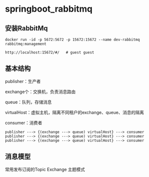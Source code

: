 # springboot_rabbitmq

## 安装RabbitMq

```
docker run -id -p 5672:5672 -p 15672:15672 --name dev-rabbitmq rabbitmq:management

http://localhost:15672/#/   # guest guest
```

## 基本结构

publisher：生产者

exchange个：交换机，负责消息路由

queue：队列，存储消息

virtualHost：虚拟主机，隔离不同租户的exchange、queue、消息的隔离

consumer：消费者

```
publisher ---> {(exchange ---> queue) virtualHost} ---> consumer
publisher ---> {(exchange ---> queue) virtualHost} ---> consumer
publisher ---> {(exchange ---> queue) virtualHost} ---> consumer
```

## 消息模型

常用发布订阅的Topic Exchange 主题模式